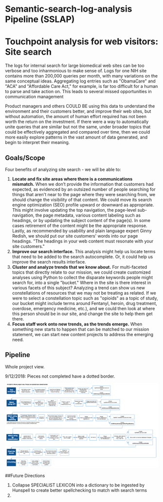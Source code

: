 # Semantic-search-log-analysis Pipeline (SSLAP)
# Touchpoint analysis for web visitors: Site search

The logs for internal search for large biomedical web sites can be too verbose and too inharmonious to make sense of. Logs for one NIH site contains more than 200,000 queries per month, with many variations on the same conceptual ideas. Aggregating log entries such as "ObamaCare" and "ACA" and "Affordable Care Act," for example, is far too difficult for a human to parse and take action on. This leads to several missed opportunities in communication management 

Product managers and others COULD BE using this data to understand the environment and their customers better, and improve their web sites, but without automation, the amount of human effort required has not been worth the return on the investment. If there were a way to automatically unite queries that are similar but not the same, under broader topics that could be effectively aggregated and compared over time, then we could more easily explore patterns in the vast amount of data generated, and begin to interpret their meaning.

## Goals/Scope 

Four benefits of analyzing site search - we will be able to:

1. **Locate and fix site areas where there is a communications mismatch.** When we don’t provide the information that customers had expected, as evidenced by an outsized number of people searching for things that aren't near to the page where they were searching from, we should change the visibility of that content. We could move its search engine optimization (SEO) profile upward or downward as appropriate. This might involve updating the top navigation, the page-level sub-navigation, the page metadata, various content labeling such as headings, or by updating the subject content of the page(s). In some cases retirement of the content might be the appropriate response. Lastly, as recommended by usability and plain language expert Ginny Redish, we should put our site customers' words into our page headings. "The headings in your web content must resonate with your site customers."
2. **Improve our search interface.** This analysis might help us locate terms that need to be added to the search autocomplete. Or, it could help us improve the search results interface.
3. **Cluster and analyze trends that we know about.** For multi-faceted topics that directly relate to our mission, we could create customized analyses using Python to collect the disparate keywords people might search for, into a single "bucket." Where in the site is there interest in various facets of this subject? Analyzing a trend can show us new constellations of resources that we may not be treating as related. If we were to select a constellation topic such as "opioids" as a topic of study, our bucket might include terms around Fentanyl, heroin, drug treatment, overdose, emergency medicine, etc.), and we could then look at where this person should be in our site, and change the site to help them get there.
4. **Focus staff work onto new trends, as the trends emerge.** When something new starts to happen that can be matched to our mission statement, we can start new content projects to address the emerging need.


## Pipeline

Whole project view.

9/12/2018: Pieces not completed have a dotted border.

![Contact Dan for assistance](searchLogAnalysisPipeline.png "Pipeline")

##Future Directions
1. Collapse SPECIALIST LEXICON into a dictionary to be ingested by Hunspell to create better spellchecking to match with search terms
2. 
